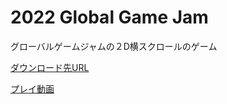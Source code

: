 # 2022 Global Game Jam
グローバルゲームジャムの２D横スクロールのゲーム

[ダウンロード先URL](https://globalgamejam.org/2022/games/anima-5)

[プレイ動画](https://www.youtube.com/watch?v=wUWXT0WwV8c)
